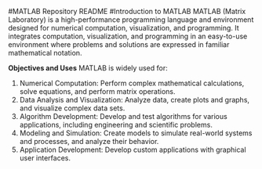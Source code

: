 #MATLAB Repository README
#Introduction to MATLAB
MATLAB (Matrix Laboratory) is a high-performance programming language and environment designed for numerical computation, visualization, and programming. It integrates computation, visualization, and programming in an easy-to-use environment where problems and solutions are expressed in familiar mathematical notation.

**Objectives and Uses**
MATLAB is widely used for:

1. Numerical Computation: Perform complex mathematical calculations, solve equations, and perform matrix operations.
2. Data Analysis and Visualization: Analyze data, create plots and graphs, and visualize complex data sets.
3. Algorithm Development: Develop and test algorithms for various applications, including engineering and scientific problems.
4. Modeling and Simulation: Create models to simulate real-world systems and processes, and analyze their behavior.
5. Application Development: Develop custom applications with graphical user interfaces.
